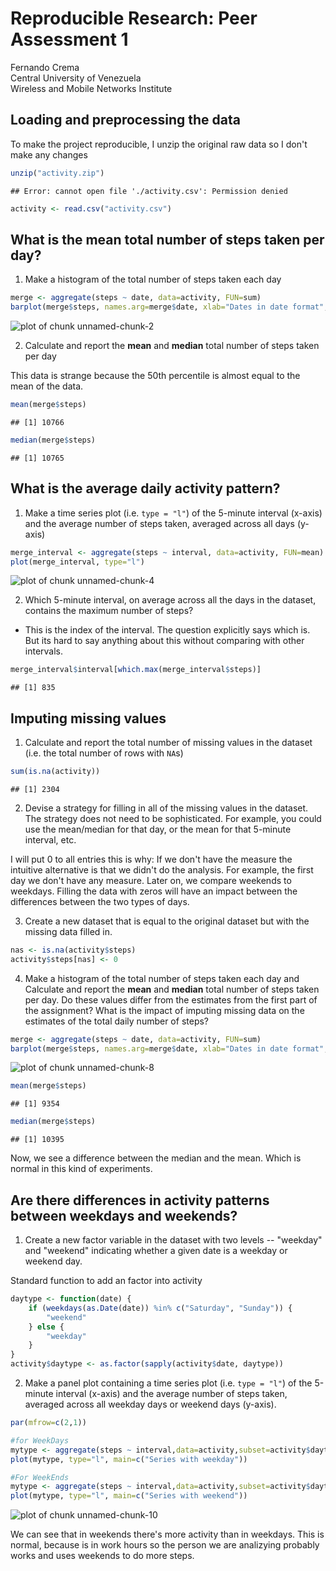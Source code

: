 Reproducible Research: Peer Assessment 1
========================================
Fernando Crema   
Central University of Venezuela  
Wireless and Mobile Networks Institute  

## Loading and preprocessing the data

To make the project reproducible, I unzip the original raw data so I don't make any changes


```r
unzip("activity.zip")
```

```
## Error: cannot open file './activity.csv': Permission denied
```

```r
activity <- read.csv("activity.csv")
```

## What is the mean total number of steps taken per day?

1. Make a histogram of the total number of steps taken each day


```r
merge <- aggregate(steps ~ date, data=activity, FUN=sum)
barplot(merge$steps, names.arg=merge$date, xlab="Dates in date format", ylab="Number of steps",main="Number of steps per day")
```

![plot of chunk unnamed-chunk-2](figure/unnamed-chunk-2.png) 

2. Calculate and report the **mean** and **median** total number of
   steps taken per day
   
This data is strange because the 50th percentile is almost equal to the mean of the data.


```r
mean(merge$steps)
```

```
## [1] 10766
```

```r
median(merge$steps)
```

```
## [1] 10765
```

## What is the average daily activity pattern?

1. Make a time series plot (i.e. `type = "l"`) of the 5-minute
   interval (x-axis) and the average number of steps taken, averaged
   across all days (y-axis)


```r
merge_interval <- aggregate(steps ~ interval, data=activity, FUN=mean)
plot(merge_interval, type="l")
```

![plot of chunk unnamed-chunk-4](figure/unnamed-chunk-4.png) 

2. Which 5-minute interval, on average across all the days in the
   dataset, contains the maximum number of steps?

* This is the index of the interval. The question explicitly says which is. But its hard to say anything about this without comparing with other intervals.


```r
merge_interval$interval[which.max(merge_interval$steps)]
```

```
## [1] 835
```


## Imputing missing values

1. Calculate and report the total number of missing values in the
   dataset (i.e. the total number of rows with `NA`s)


```r
sum(is.na(activity))
```

```
## [1] 2304
```

2. Devise a strategy for filling in all of the missing values in the
   dataset. The strategy does not need to be sophisticated. For
   example, you could use the mean/median for that day, or the mean
   for that 5-minute interval, etc.

I will put 0 to all entries this is why: If we don't have the measure the intuitive alternative is that we didn't do the analysis. For example, the first day we don't have any measure. Later on, we compare weekends to weekdays. Filling the data with zeros will have an impact between the differences between the two types of days.

3. Create a new dataset that is equal to the original dataset but with
   the missing data filled in.


```r
nas <- is.na(activity$steps)
activity$steps[nas] <- 0
```

4. Make a histogram of the total number of steps taken each day and
   Calculate and report the **mean** and **median** total number of
   steps taken per day. Do these values differ from the estimates from
   the first part of the assignment? What is the impact of imputing
   missing data on the estimates of the total daily number of steps?


```r
merge <- aggregate(steps ~ date, data=activity, FUN=sum)
barplot(merge$steps, names.arg=merge$date, xlab="Dates in date format", ylab="Number of steps",main="Number of steps without NA's")
```

![plot of chunk unnamed-chunk-8](figure/unnamed-chunk-8.png) 

```r
mean(merge$steps)
```

```
## [1] 9354
```

```r
median(merge$steps)
```

```
## [1] 10395
```

Now, we see a difference between the median and the mean. Which is normal in this kind of experiments.


## Are there differences in activity patterns between weekdays and weekends?

1. Create a new factor variable in the dataset with two levels --
   "weekday" and "weekend" indicating whether a given date is a
   weekday or weekend day.

Standard function to add an factor into activity


```r
daytype <- function(date) {
    if (weekdays(as.Date(date)) %in% c("Saturday", "Sunday")) {
        "weekend"
    } else {
        "weekday"
    }
}
activity$daytype <- as.factor(sapply(activity$date, daytype))
```

2. Make a panel plot containing a time series plot (i.e. `type = "l"`)
   of the 5-minute interval (x-axis) and the average number of steps
   taken, averaged across all weekday days or weekend days
   (y-axis).


```r
par(mfrow=c(2,1))

#for WeekDays
mytype <- aggregate(steps ~ interval,data=activity,subset=activity$daytype=="weekday",FUN=mean)
plot(mytype, type="l", main=c("Series with weekday"))

#For WeekEnds
mytype <- aggregate(steps ~ interval,data=activity,subset=activity$daytype=="weekend",FUN=mean)
plot(mytype, type="l", main=c("Series with weekend"))
```

![plot of chunk unnamed-chunk-10](figure/unnamed-chunk-10.png) 

We can see that in weekends there's more activity than in weekdays. This is normal, because is in work hours so
the person we are analizying probably works and uses weekends to do more steps.
